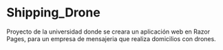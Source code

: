 # Shipping_Drone
Proyecto de la universidad donde se creara un aplicación web en Razor Pages, para un empresa de mensajeria que realiza domicilios con drones.
